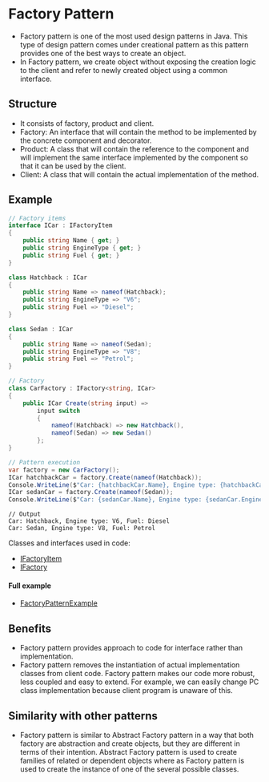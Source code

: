 ﻿# Factory Pattern

- Factory pattern is one of the most used design patterns in Java. This type of design pattern comes under creational pattern as this pattern provides one of the best ways to create an object.
- In Factory pattern, we create object without exposing the creation logic to the client and refer to newly created object using a common interface.

## Structure

- It consists of factory, product and client.
- Factory: An interface that will contain the method to be implemented by the concrete component and decorator.
- Product: A class that will contain the reference to the component and will implement the same interface implemented by the component so that it can be used by the client.
- Client: A class that will contain the actual implementation of the method.

## Example

```csharp
// Factory items
interface ICar : IFactoryItem
{
    public string Name { get; }
    public string EngineType { get; }
    public string Fuel { get; }
}

class Hatchback : ICar
{
    public string Name => nameof(Hatchback);
    public string EngineType => "V6";
    public string Fuel => "Diesel";
}

class Sedan : ICar
{
    public string Name => nameof(Sedan);
    public string EngineType => "V8";
    public string Fuel => "Petrol";
}

// Factory
class CarFactory : IFactory<string, ICar>
{
    public ICar Create(string input) =>
        input switch
        {
            nameof(Hatchback) => new Hatchback(),
            nameof(Sedan) => new Sedan()
        };
}

// Pattern execution
var factory = new CarFactory();
ICar hatchbackCar = factory.Create(nameof(Hatchback));
Console.WriteLine($"Car: {hatchbackCar.Name}, Engine type: {hatchbackCar.EngineType}, Fuel: {hatchbackCar.Fuel}");
ICar sedanCar = factory.Create(nameof(Sedan));
Console.WriteLine($"Car: {sedanCar.Name}, Engine type: {sedanCar.EngineType}, Fuel: {sedanCar.Fuel}");
```
```
// Output
Car: Hatchback, Engine type: V6, Fuel: Diesel
Car: Sedan, Engine type: V8, Fuel: Petrol
```
Classes and interfaces used in code:
- [IFactoryItem](./../../GofPatterns/Creational/FactoryPattern/IFactoryItem.cs)
- [IFactory](./../../GofPatterns/Creational/FactoryPattern/IFactory.cs)

#### Full example

- [FactoryPatternExample](./../../GofConsoleApp/Examples/Creational/FactoryPattern/FactoryPatternExample.cs)

## Benefits

- Factory pattern provides approach to code for interface rather than implementation.
- Factory pattern removes the instantiation of actual implementation classes from client code. Factory pattern makes our code more robust, less coupled and easy to extend. For example, we can easily change PC class implementation because client program is unaware of this.

## Similarity with other patterns

- Factory pattern is similar to Abstract Factory pattern in a way that both factory are abstraction and create objects, but they are different in terms of their intention. Abstract Factory pattern is used to create families of related or dependent objects where as Factory pattern is used to create the instance of one of the several possible classes.